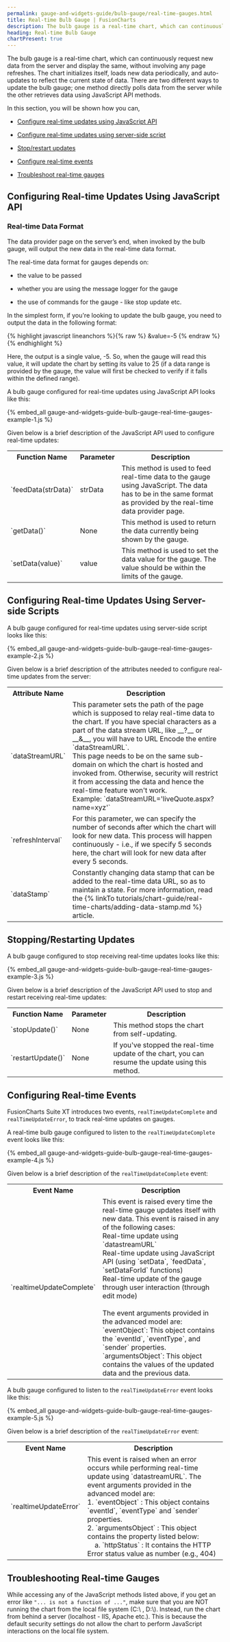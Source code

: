 ```yaml
---
permalink: gauge-and-widgets-guide/bulb-gauge/real-time-gauges.html
title: Real-time Bulb Gauge | FusionCharts
description: The bulb gauge is a real-time chart, which can continuously request new data from the server and display the same, without involving any page refreshes.
heading: Real-time Bulb Gauge
chartPresent: true
---
```


The bulb gauge is a real-time chart, which can continuously request new data from the server and display the same, without involving any page refreshes. The chart initializes itself, loads new data periodically, and auto-updates to reflect the current state of data. There are two different ways to update the bulb gauge; one method directly polls data from the server while the other retrieves data using JavaScript API methods.

In this section, you will be shown how you can,

* <a href="{{ site.baseurl }}gauge-and-widgets-guide/bulb-gauge/real-time-gauges.html#configuring-real-time-updates-using-javascript-api">Configure real-time updates using JavaScript API</a>

* <a href="{{ site.baseurl }}gauge-and-widgets-guide/bulb-gauge/real-time-gauges.html#configuring-real-time-updates-using-server-side-scripts">Configure real-time updates using server-side script</a>

* <a href="{{ site.baseurl }}gauge-and-widgets-guide/bulb-gauge/real-time-gauges.html#stoppingrestarting-updates">Stop/restart updates</a>

* <a href="{{ site.baseurl }}gauge-and-widgets-guide/bulb-gauge/real-time-gauges.html#configuring-real-time-events">Configure real-time events</a>

* <a href="{{ site.baseurl }}gauge-and-widgets-guide/bulb-gauge/real-time-gauges.html#troubleshooting-real-time-gauges">Troubleshoot real-time gauges</a>

## Configuring Real-time Updates Using JavaScript API

### Real-time Data Format

The data provider page on the server’s end, when invoked by the bulb gauge, will output the new data in the real-time data format.

The real-time data format for gauges depends on:

* the value to be passed

* whether you are using the message logger for the gauge

* the use of commands for the gauge - like stop update etc.

In the simplest form, if you're looking to update the bulb gauge, you need to output the data in the following format:

{% highlight javascript lineanchors %}{% raw %}
&amp;value=-5
{% endraw %}{% endhighlight %}

Here, the output is a single value, -5. So, when the gauge will read this value, it will update the chart by setting its value to 25 (if a data range is provided by the gauge, the value will first be checked to verify if it falls within the defined range).

A bulb gauge configured for real-time updates using JavaScript API looks like this:

{% embed_all gauge-and-widgets-guide-bulb-gauge-real-time-gauges-example-1.js %}

Given below is a brief description of the JavaScript API used to configure real-time updates:

<table>
  <tr>
    <th>Function Name</th>
    <th>Parameter</th>
    <th>Description</th>
  </tr>
  <tr>
    <td>`feedData(strData)`</td>
    <td>strData</td>
    <td>This method is used to feed real-time data to the gauge using JavaScript. The data has to be in the same format as provided by the real-time data provider page.</td>
  </tr>
  <tr>
    <td>`getData()`</td>
    <td>None</td>
    <td>This method is used to return the data currently being shown by the gauge.</td>
  </tr>
  <tr>
    <td>`setData(value)`</td>
    <td>value</td>
    <td>This method is used to set the data value for the gauge. The value should be within the limits of the gauge.</td>
  </tr>
</table>


## Configuring Real-time Updates Using Server-side Scripts

A bulb gauge configured for real-time updates using server-side script looks like this:

{% embed_all gauge-and-widgets-guide-bulb-gauge-real-time-gauges-example-2.js %}

Given below is a brief description of the attributes needed to configure real-time updates from the server:

<table>
  <tr>
    <th>Attribute Name</th>
    <th>Description</th>
  </tr>
  <tr>
    <td>`dataStreamURL`</td>
    <td>This parameter sets the path of the page which is supposed to relay real-time data to the chart. If you have special characters as a part of the data stream URL, like __?__ or __&amp;__, you will have to URL Encode the entire `dataStreamURL`.<br/>
    This page needs to be on the same sub-domain on which the chart is hosted and invoked from. Otherwise, security will restrict it from accessing the data and hence the real-time feature won't work.<br/>
    Example: `dataStreamURL='liveQuote.aspx?name=xyz'`</td>
  </tr>
  <tr>
    <td>`refreshInterval`</td>
    <td>For this parameter, we can specify the number of seconds after which the chart will look for new data. This process will happen continuously - i.e., if we specify 5 seconds here, the chart will look for new data after every 5 seconds.</td>
  </tr>
  <tr>
    <td>`dataStamp`</td>
    <td>Constantly changing data stamp that can be added to the real-time data URL, so as to maintain a state. For more information, read the {% linkTo tutorials/chart-guide/real-time-charts/adding-data-stamp.md %} article.</td>
  </tr>
</table>


## Stopping/Restarting Updates

A bulb gauge configured to stop receiving real-time updates looks like this:

{% embed_all gauge-and-widgets-guide-bulb-gauge-real-time-gauges-example-3.js %}

Given below is a brief description of the JavaScript API used to stop and restart receiving real-time updates:

<table>
  <tr>
    <th>Function Name</th>
    <th>Parameter</th>
    <th>Description</th>
  </tr>
  <tr>
    <td>`stopUpdate()`</td>
    <td>None</td>
    <td>This method stops the chart from self-updating.</td>
  </tr>
  <tr>
    <td>`restartUpdate()`</td>
    <td>None</td>
    <td>If you've stopped the real-time update of the chart, you can resume the update using this method.</td>
  </tr>
</table>


## Configuring Real-time Events

FusionCharts Suite XT introduces two events, `realTimeUpdateComplete` and `realTimeUpdateError`, to track real-time updates on gauges.

A real-time bulb gauge configured to listen to the `realTimeUpdateComplete` event looks like this:

{% embed_all gauge-and-widgets-guide-bulb-gauge-real-time-gauges-example-4.js %}

Given below is a brief description of the `realTimeUpdateComplete` event:

<table>
  <tr>
    <th>Event Name</th>
    <th>Description</th>
  </tr>
  <tr>
    <td>`realtimeUpdateComplete`</td>
    <td>This event is raised every time the real-time gauge updates itself with new data. This event is raised in any of the following cases:<br/>
    Real-time update using `datastreamURL`<br/>
    Real-time update using JavaScript API (using `setData`, `feedData`, `setDataForId` functions)<br/>
    Real-time update of the gauge through user interaction (through edit mode)<br/><br/>
    The event arguments provided in the advanced model are:<br/>
    `eventObject`: This object contains the `eventId`, `eventType`, and `sender` properties.<br/>
    `argumentsObject`: This object contains the values of the updated data and the previous data.</td>
  </tr>
</table>


A bulb gauge configured to listen to the `realTimeUpdateError` event looks like this:

{% embed_all gauge-and-widgets-guide-bulb-gauge-real-time-gauges-example-5.js %}

Given below is a brief description of the `realTimeUpdateError` event:

<table>
  <tr>
    <th>Event Name</th>
    <th>Description</th>
  </tr>
  <tr>
    <td>`realtimeUpdateError`</td>
    <td>This event is raised when an error occurs while performing real-time update using `datastreamURL`.
    The event arguments provided in the advanced model are:<br/>
    1. `eventObject` : This object contains `eventId`, `eventType` and `sender` properties.<br/>
    2. `argumentsObject` : This object contains the property listed below:<br/>
    &nbsp;&nbsp;&nbsp;&nbsp;a. `httpStatus` : It contains the HTTP Error status value  as number (e.g., 404)</td>
  </tr>
</table>


## Troubleshooting Real-time Gauges

While accessing any of the JavaScript methods listed above, if you get an error like `"... is not a function of ..."`, make sure that you are NOT running the chart from the local file system (C:\ , D:\\). Instead, run the chart from behind a server (localhost - IIS, Apache etc.). This is because the default security settings do not allow the chart to perform JavaScript interactions on the local file system.